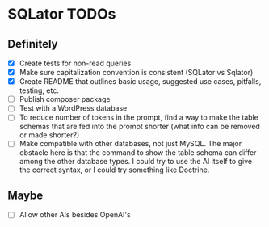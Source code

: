# SQLator TODOs

## Definitely
- [x] Create tests for non-read queries
- [x] Make sure capitalization convention is consistent (SQLator vs Sqlator)
- [x] Create README that outlines basic usage, suggested use cases, pitfalls,
testing, etc.
- [ ] Publish composer package
- [ ] Test with a WordPress database
- [ ] To reduce number of tokens in the prompt, find a way to make the table schemas 
that are fed into the prompt shorter (what info can be removed or made shorter?) 
- [ ] Make compatible with other databases, not just MySQL. The major obstacle here
is that the command to show the table schema can differ among the other database
types. I could try to use the AI itself to give the correct syntax, or I could
try something like Doctrine.

## Maybe
- [ ] Allow other AIs besides OpenAI's
